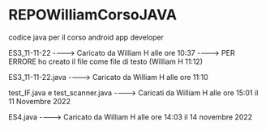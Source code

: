 # REPOWilliamCorsoJAVA
codice java per il corso android app developer

ES3_11-11-22 ----> Caricato da William H alle ore 10:37 ----> PER ERRORE ho creato il file come file di testo (William H 11:12)

ES3_11-11-22.java ----> Caricato da William H alle ore 11:10

test_IF.java e test_scanner.java ----> Caricati da William H alle ore 15:01 il 11 Novembre 2022

ES4.java ----> Caricato da William H alle ore 14:03 il 14 novembre 2022
